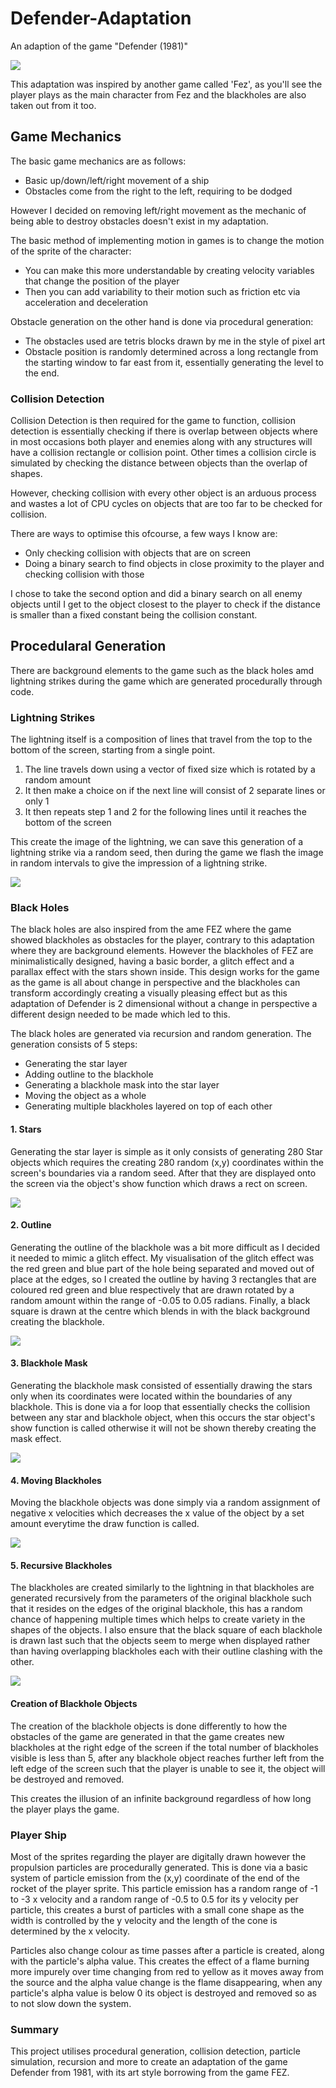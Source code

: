 # Defender-Adaptation
An adaption of the game "Defender (1981)"

![](https://github.com/Arcane34/Defender-Adaptation/blob/main/Defender-Adaptation-Preview.gif)

This adaptation was inspired by another game called 'Fez', as you'll see the player plays as the main character from Fez and the blackholes are also taken out from it too.

## Game Mechanics
The basic game mechanics are as follows:
- Basic up/down/left/right movement of a ship
- Obstacles come from the right to the left, requiring to be dodged

However I decided on removing left/right movement as the mechanic of being able to destroy obstacles doesn't exist in my adaptation.

The basic method of implementing motion in games is to change the motion of the sprite of the character:
- You can make this more understandable by creating velocity variables that change the position of the player
- Then you can add variability to their motion such as friction etc via acceleration and deceleration

Obstacle generation on the other hand is done via procedural generation:

- The obstacles used are tetris blocks drawn by me in the style of pixel art 
- Obstacle position is randomly determined across a long rectangle from the starting window to far east from it, essentially generating the level to the end.

### Collision Detection
Collision Detection is then required for the game to function, collision detection is essentially checking if there is overlap between objects where in most occasions both player and enemies along with any structures will have a collision rectangle or collision point. Other times a collision circle is simulated by checking the distance between objects than the overlap of shapes.

However, checking collision with every other object is an arduous process and wastes a lot of CPU cycles on objects that are too far to be checked for collision.

There are ways to optimise this ofcourse, a few ways I know are:
- Only checking collision with objects that are on screen 
- Doing a binary search to find objects in close proximity to the player and checking collision with those

I chose to take the second option and did a binary search on all enemy objects until I get to the object closest to the player to check if the distance is smaller than a fixed constant being the collision constant.

## Procedularal Generation
There are background elements to the game such as the black holes amd lightning strikes during the game which are generated procedurally through code.

### Lightning Strikes
The lightning itself is a composition of lines that travel from the top to the bottom of the screen, starting from a single point.

1. The line travels down using a vector of fixed size which is rotated by a random amount
2. It then make a choice on if the next line will consist of 2 separate lines or only 1
3. It then repeats step 1 and 2 for the following lines until it reaches the bottom of the screen

This create the image of the lightning, we can save this generation of a lightning strike via a random seed, then during the game we flash the image in random intervals to give the impression of a lightning strike.

![](https://github.com/Arcane34/Defender-Adaptation/blob/main/Lightning-Gen-Preview.gif)

### Black Holes
The black holes are also inspired from the ame FEZ where the game showed blackholes as obstacles for the player, contrary to this adaptation where they are background elements.
However the blackholes of FEZ are minimalistically designed, having a basic border, a glitch effect and a parallax effect with the stars shown inside. This design works for the game as the game is all about change in perspective and the blackholes can transform accordingly creating a visually pleasing effect but as this adaptation of Defender is 2 dimensional without a change in perspective a different design needed to be made which led to this.

The black holes are generated via recursion and random generation. The generation consists of 5 steps:
- Generating the star layer
- Adding outline to the blackhole
- Generating a blackhole mask into the star layer
- Moving the object as a whole
- Generating multiple blackholes layered on top of each other


#### 1. Stars
Generating the star layer is simple as it only consists of generating 280 Star objects which requires the creating 280 random (x,y) coordinates within the screen's boundaries via a random seed. After that they are displayed onto the screen via the object's show function which draws a rect on screen.

![](https://github.com/Arcane34/Defender-Adaptation/blob/main/starsPrev.jpg)

#### 2. Outline
Generating the outline of the blackhole was a bit more difficult as I decided it needed to mimic a glitch effect. My visualisation of the glitch effect was the red green and blue part of the hole being separated and moved out of place at the edges, so I created the outline by having 3 rectangles that are coloured red green and blue respectively that are drawn rotated by a random amount within the range of -0.05 to 0.05 radians. Finally, a black square is drawn at the centre which blends in with the black background creating the blackhole.

![](https://github.com/Arcane34/Defender-Adaptation/blob/main/outlinePrev.gif)

#### 3. Blackhole Mask
Generating the blackhole mask consisted of essentially drawing the stars only when its coordinates were located within the boundaries of any blackhole. This is done via a for loop that essentially checks the collision between any star and blackhole object, when this occurs the star object's show function is called otherwise it will not be shown thereby creating the mask effect.

![](https://github.com/Arcane34/Defender-Adaptation/blob/main/outlineStarPrev.gif)

#### 4. Moving Blackholes
Moving the blackhole objects was done simply via a random assignment of negative x velocities which decreases the x value of the object by a set amount everytime the draw function is called.

![](https://github.com/Arcane34/Defender-Adaptation/blob/main/movementPrev.gif)

#### 5. Recursive Blackholes
The blackholes are created similarly to the lightning in that blackholes are generated recursively from the parameters of the original blackhole such that it resides on the edges of the original blackhole, this has a random chance of happening multiple times which helps to create variety in the shapes of the objects. I also ensure that the black square of each blackhole is drawn last such that the objects seem to merge when displayed rather than having overlapping blackholes each with their outline clashing with the other.

![](https://github.com/Arcane34/Defender-Adaptation/blob/main/recursionPrev.gif)

#### Creation of Blackhole Objects
The creation of the blackhole objects is done differently to how the obstacles of the game are generated in that the game creates new blackholes at the right edge of the screen if the total number of blackholes visible is less than 5, after any blackhole object reaches further left from the left edge of the screen such that the player is unable to see it, the object will be destroyed and removed. 

This creates the illusion of an infinite background regardless of how long the player plays the game.

### Player Ship
Most of the sprites regarding the player are digitally drawn however the propulsion particles are procedurally generated. This is done via a basic system of particle emission from the (x,y) coordinate of the end of the rocket of the player sprite. This particle emission has a random range of -1 to -3 x velocity and a random range of -0.5 to 0.5 for its y velocity per particle, this creates a burst of particles with a small cone shape as the width is controlled by the y velocity and the length of the cone is determined by the x velocity. 

Particles also change colour as time passes after a particle is created, along with the particle's alpha value. This creates the effect of a flame burning more impurely over time changing from red to yellow as it moves away from the source and the alpha value change is the flame disappearing, when any particle's alpha value is below 0 its object is destroyed and removed so as to not slow down the system.

### Summary
This project utilises procedural generation, collision detection, particle simulation, recursion and more to create an adaptation of the game Defender from 1981, with its art style borrowing from the game FEZ.
